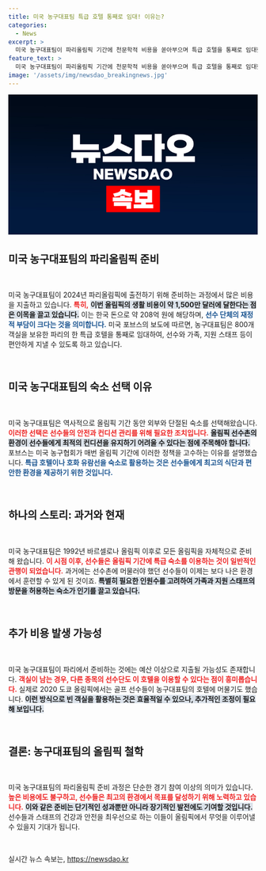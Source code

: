 ```yaml
---
title: 미국 농구대표팀 특급 호텔 통째로 임대! 이유는?
categories:
  - News
excerpt: >
  미국 농구대표팀이 파리올림픽 기간에 천문학적 비용을 쏟아부으며 특급 호텔을 통째로 임대했습니다! 선수들의 이상적인 환경을 위해 만반의 준비를 진행하는 이들의 뒷이야기가 궁금하다면 클릭하세요!
feature_text: >
  미국 농구대표팀이 파리올림픽 기간에 천문학적 비용을 쏟아부으며 특급 호텔을 통째로 임대했습니다! 선수들의 이상적인 환경을 위해 만반의 준비를 진행하는 이들의 뒷이야기가 궁금하다면 클릭하세요!
image: '/assets/img/newsdao_breakingnews.jpg'
---
```


<p><img src="/assets/img/newsdao_breakingnews.jpg" alt="bookingtag 속보" /></p>

<h2 data-ke-size="size26">미국 농구대표팀의 파리올림픽 준비</h2>

<p data-ke-size="size16">&nbsp;</p>

<p>미국 농구대표팀이 2024년 파리올림픽에 출전하기 위해 준비하는 과정에서 많은 비용을 지출하고 있습니다. <b><span style="color: #ee2323;">특히,</span></b> <b><span style="background-color: #21538527;">이번 올림픽의 생활 비용이 약 1,500만 달러에 달한다는 점은 이목을 끌고 있습니다.</span></b> 이는 한국 돈으로 약 208억 원에 해당하며, <b><span style="color: #1a5490;">선수 단체의 재정적 부담이 크다는 것을 의미합니다.</span></b> 미국 포브스의 보도에 따르면, 농구대표팀은 800개 객실을 보유한 파리의 한 특급 호텔을 통째로 임대하여, 선수와 가족, 지원 스태프 등이 편안하게 지낼 수 있도록 하고 있습니다. </p>

<p data-ke-size="size16">&nbsp;</p>

<h2 data-ke-size="size26">미국 농구대표팀의 숙소 선택 이유</h2>

<p data-ke-size="size16">&nbsp;</p>

<p>미국 농구대표팀은 역사적으로 올림픽 기간 동안 외부와 단절된 숙소를 선택해왔습니다. <b><span style="color: #ee2323;">이러한 선택은 선수들의 안전과 컨디션 관리를 위해 필요한 조치입니다.</span></b> <b><span style="background-color: #21538527;">올림픽 선수촌의 환경이 선수들에게 최적의 컨디션을 유지하기 어려울 수 있다는 점에 주목해야 합니다.</span></b> 포브스는 미국 농구협회가 매번 올림픽 기간에 이러한 정책을 고수하는 이유를 설명했습니다. <b><span style="color: #1a5490;">특급 호텔이나 호화 유람선을 숙소로 활용하는 것은 선수들에게 최고의 식단과 편안한 환경을 제공하기 위한 것입니다.</span></b></p>

<p data-ke-size="size16">&nbsp;</p>

<h2 data-ke-size="size26">하나의 스토리: 과거와 현재</h2>

<p data-ke-size="size16">&nbsp;</p>

<p>미국 농구대표팀은 1992년 바르셀로나 올림픽 이후로 모든 올림픽을 자체적으로 준비해 왔습니다. <b><span style="color: #ee2323;">이 시점 이후, 선수들은 올림픽 기간에 특급 숙소를 이용하는 것이 일반적인 관행이 되었습니다.</span></b> 과거에는 선수촌에 머물러야 했던 선수들이 이제는 보다 나은 환경에서 훈련할 수 있게 된 것이죠. <b><span style="background-color: #21538527;">특별히 필요한 인원수를 고려하여 가족과 지원 스태프의 방문을 허용하는 숙소가 인기를 끌고 있습니다.</span></b> </p>

<p data-ke-size="size16">&nbsp;</p>

<h2 data-ke-size="size26">추가 비용 발생 가능성</h2>

<p data-ke-size="size16">&nbsp;</p>

<p>미국 농구대표팀이 파리에서 준비하는 것에는 예산 이상으로 지출될 가능성도 존재합니다. <b><span style="color: #ee2323;">객실이 남는 경우, 다른 종목의 선수단도 이 호텔을 이용할 수 있다는 점이 흥미롭습니다.</span></b> 실제로 2020 도쿄 올림픽에서는 골프 선수들이 농구대표팀의 호텔에 머물기도 했습니다. <b><span style="background-color: #21538527;">이런 방식으로 빈 객실을 활용하는 것은 효율적일 수 있으나, 추가적인 조정이 필요해 보입니다.</span></b> </p>

<p data-ke-size="size16">&nbsp;</p>

<h2 data-ke-size="size26">결론: 농구대표팀의 올림픽 철학</h2>

<p data-ke-size="size16">&nbsp;</p>

<p>미국 농구대표팀의 파리올림픽 준비 과정은 단순한 경기 참여 이상의 의미가 있습니다. <b><span style="color: #ee2323;">높은 비용에도 불구하고, 선수들은 최고의 환경에서 목표를 달성하기 위해 노력하고 있습니다.</span></b> <b><span style="background-color: #21538527;">이와 같은 준비는 단기적인 성과뿐만 아니라 장기적인 발전에도 기여할 것입니다.</span></b> 선수들과 스태프의 건강과 안전을 최우선으로 하는 이들이 올림픽에서 무엇을 이루어낼 수 있을지 기대가 됩니다. </p>

<p data-ke-size="size16">&nbsp;</p>
실시간 뉴스 속보는, <a href="https://newsdao.kr" rel="dofollow">https://newsdao.kr</a>


